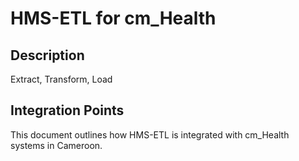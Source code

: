# HMS-ETL for cm_Health

## Description

Extract, Transform, Load

## Integration Points

This document outlines how HMS-ETL is integrated with cm_Health systems in Cameroon.
